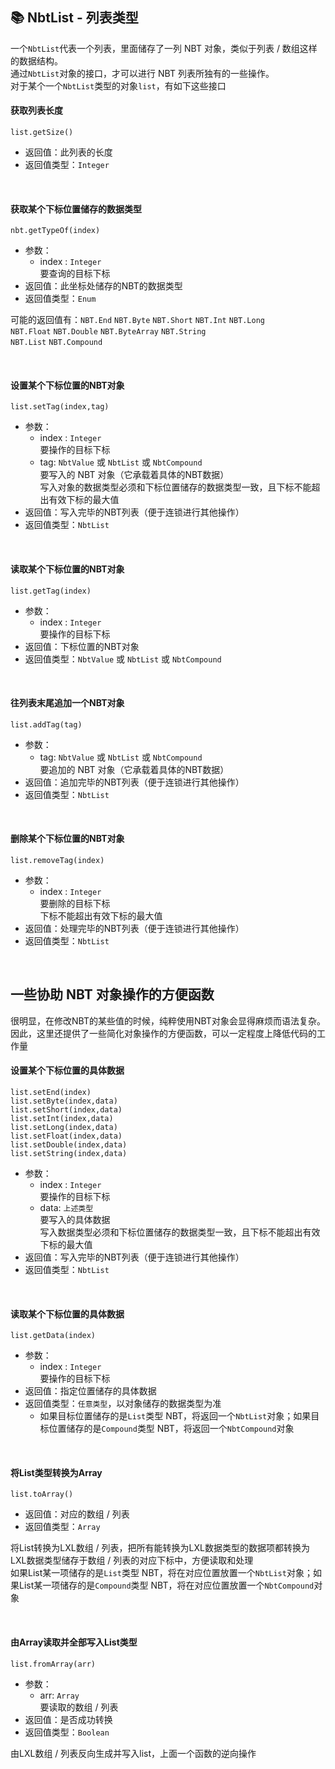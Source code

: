 ## 📚 NbtList - 列表类型

一个`NbtList`代表一个列表，里面储存了一列 NBT 对象，类似于列表 / 数组这样的数据结构。  
通过`NbtList`对象的接口，才可以进行 NBT 列表所独有的一些操作。  
对于某个一个`NbtList`类型的对象`list`，有如下这些接口

#### 获取列表长度

`list.getSize()`

- 返回值：此列表的长度
- 返回值类型：`Integer`

<br>

#### 获取某个下标位置储存的数据类型

`nbt.getTypeOf(index)`

- 参数：
  - index : `Integer`  
    要查询的目标下标
- 返回值：此坐标处储存的NBT的数据类型
- 返回值类型：`Enum`

可能的返回值有：`NBT.End` `NBT.Byte` `NBT.Short` `NBT.Int` `NBT.Long`   
`NBT.Float` `NBT.Double` `NBT.ByteArray` `NBT.String`  
`NBT.List` `NBT.Compound`

<br>

#### 设置某个下标位置的NBT对象

`list.setTag(index,tag)`

- 参数：
  - index : `Integer`  
    要操作的目标下标
  - tag: `NbtValue` 或 `NbtList` 或 `NbtCompound`  
    要写入的 NBT 对象（它承载着具体的NBT数据）  
    写入对象的数据类型必须和下标位置储存的数据类型一致，且下标不能超出有效下标的最大值
- 返回值：写入完毕的NBT列表（便于连锁进行其他操作）
- 返回值类型：`NbtList`

<br>

#### 读取某个下标位置的NBT对象

`list.getTag(index)`

- 参数：
  - index : `Integer`  
    要操作的目标下标
- 返回值：下标位置的NBT对象
- 返回值类型：`NbtValue` 或 `NbtList` 或 `NbtCompound` 

<br>

#### 往列表末尾追加一个NBT对象

`list.addTag(tag)`

- 参数：
  - tag: `NbtValue` 或 `NbtList` 或 `NbtCompound`  
    要追加的 NBT 对象（它承载着具体的NBT数据）  
- 返回值：追加完毕的NBT列表（便于连锁进行其他操作）
- 返回值类型：`NbtList`

<br>

#### 删除某个下标位置的NBT对象

`list.removeTag(index)`

- 参数：
  - index : `Integer`  
    要删除的目标下标  
    下标不能超出有效下标的最大值
- 返回值：处理完毕的NBT列表（便于连锁进行其他操作）
- 返回值类型：`NbtList`

<br>

## 一些协助 NBT 对象操作的方便函数

很明显，在修改NBT的某些值的时候，纯粹使用NBT对象会显得麻烦而语法复杂。  
因此，这里还提供了一些简化对象操作的方便函数，可以一定程度上降低代码的工作量

#### 设置某个下标位置的具体数据

`list.setEnd(index)`  
`list.setByte(index,data)`  
`list.setShort(index,data)`  
`list.setInt(index,data)`  
`list.setLong(index,data)`  
`list.setFloat(index,data)`  
`list.setDouble(index,data)`  
`list.setString(index,data)`    

- 参数：
  - index : `Integer`  
    要操作的目标下标
  - data: `上述类型`  
    要写入的具体数据  
    写入数据类型必须和下标位置储存的数据类型一致，且下标不能超出有效下标的最大值
- 返回值：写入完毕的NBT列表（便于连锁进行其他操作）
- 返回值类型：`NbtList`

<br>

#### 读取某个下标位置的具体数据

`list.getData(index)`  

- 参数：
  - index : `Integer`  
    要操作的目标下标
- 返回值：指定位置储存的具体数据
- 返回值类型：`任意类型`，以对象储存的数据类型为准
  - 如果目标位置储存的是`List`类型 NBT，将返回一个`NbtList`对象；如果目标位置储存的是`Compound`类型 NBT，将返回一个`NbtCompound`对象

<br>

#### 将List类型转换为Array

`list.toArray()`

- 返回值：对应的数组 / 列表
- 返回值类型：`Array`

将List转换为LXL数组 / 列表，把所有能转换为LXL数据类型的数据项都转换为LXL数据类型储存于数组 / 列表的对应下标中，方便读取和处理  
如果List某一项储存的是`List`类型 NBT，将在对应位置放置一个`NbtList`对象；如果List某一项储存的是`Compound`类型 NBT，将在对应位置放置一个`NbtCompound`对象

<br>

#### 由Array读取并全部写入List类型

`list.fromArray(arr)`

- 参数：
  - arr: `Array`  
    要读取的数组 / 列表
- 返回值：是否成功转换
- 返回值类型：`Boolean`

由LXL数组 / 列表反向生成并写入list，上面一个函数的逆向操作